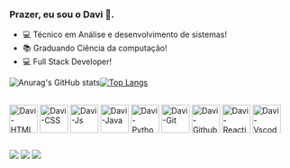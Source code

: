 ### Prazer, eu sou o Davi 🫶.



- 💻 Técnico em Análise e desenvolvimento de sistemas!
- 📚 Graduando Ciência da computação!
- 💻 Full Stack Developer!

![Anurag's GitHub stats](https://github-readme-stats.vercel.app/api?username=DaviMauricio&show_icons=true&theme=radical)[![Top Langs](https://github-readme-stats.vercel.app/api/top-langs/?username=DaviMauricio&layout=compact&theme=radical)](https://github.com/anuraghazra/github-readme-stats)


<div style="display: inline_block"><br>
  <img align="center" alt="Davi-HTML" height="50" width="50"src="https://cdn.jsdelivr.net/gh/devicons/devicon/icons/html5/html5-original.svg"/>
  <img align="center" alt="Davi-CSS" height="50" width="50" src="https://cdn.jsdelivr.net/gh/devicons/devicon/icons/css3/css3-original.svg" />
  <img align="center" alt="Davi-Js" height="50" width="50" src="https://cdn.jsdelivr.net/gh/devicons/devicon/icons/javascript/javascript-original.svg" />
  <img align="center" alt="Davi-Java" height="50" width="50" src="https://cdn.jsdelivr.net/gh/devicons/devicon/icons/java/java-original.svg" />
  <img align="center" alt="Davi-Python" height="50" width="50" src="https://cdn.jsdelivr.net/gh/devicons/devicon/icons/python/python-original.svg" />
  <img align="center" alt="Davi-Git" height="50" width="50" src="https://cdn.jsdelivr.net/gh/devicons/devicon/icons/git/git-original.svg" />
  <img align="center" alt="Davi-Github" height="50" width="50" src="https://cdn.jsdelivr.net/gh/devicons/devicon/icons/github/github-original.svg" />
  <img align="center" alt="Davi-Reactjs" height="50" width="50"src="https://cdn.jsdelivr.net/gh/devicons/devicon/icons/react/react-original.svg" />
  <img align="center" alt="Davi-Vscode" height="50" width="50" src="https://cdn.jsdelivr.net/gh/devicons/devicon/icons/vscode/vscode-original.svg" />
                                                             
</div>

##

<div>
  <a href="mailto:davimauricio21@gmail.com" target="_blank" > <img src="https://img.shields.io/badge/Gmail-D14836?style=for-the-badge&logo=gmail&logoColor=white" target="_blank"></a>
  <a href="https://www.linkedin.com/in/davimauriciof/" target="_blank" > <img src="https://img.shields.io/badge/LinkedIn-0077B5?style=for-the-badge&logo=linkedin&logoColor=white" target="_blank"></a>
  <a href="https://discord.gg/YXZxreeZNJ" target="_blank"> <img src="https://img.shields.io/badge/Discord-7289DA?style=for-the-badge&logo=discord&logoColor=white" target="_blank"</a>
</div>

